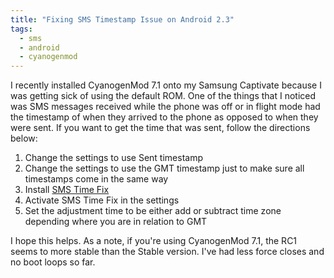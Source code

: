 ```yaml
---
title: "Fixing SMS Timestamp Issue on Android 2.3"
tags:
  - sms
  - android
  - cyanogenmod
---
```


I recently installed CyanogenMod 7.1 onto my Samsung Captivate because I was
getting sick of using the default ROM. One of the things that I noticed was SMS
messages received while the phone was off or in flight mode had the timestamp of
when they arrived to the phone as opposed to when they were sent. If you want to
get the time that was sent, follow the directions below:

1.  Change the settings to use Sent timestamp
2.  Change the settings to use the GMT timestamp just to make sure all timestamps
    come in the same way
3.  Install [SMS Time Fix](https://market.android.com/details?id=com.mattprecious.smsfix&hl=en)
4.  Activate SMS Time Fix in the settings
5.  Set the adjustment time to be either add or subtract time zone depending where
    you are in relation to GMT

I hope this helps. As a note, if you're using CyanogenMod 7.1, the RC1 seems to
more stable than the Stable version. I've had less force closes and no boot loops
so far.

